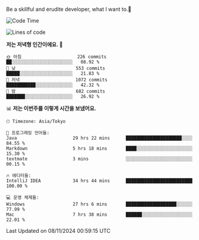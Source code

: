 Be a skillful and erudite developer, what I want to.👶

<!--START_SECTION:waka-->
![Code Time](http://img.shields.io/badge/Code%20Time-1%2C385%20hrs%2029%20mins-blue)

![Lines of code](https://img.shields.io/badge/%EC%A0%80%EB%8A%94%20%EC%97%AC%ED%83%9C%EA%B9%8C%EC%A7%80%20-883.3%20thousand%20%EC%A4%84%EC%9D%98%20%EC%BD%94%EB%93%9C%EB%A5%BC%20%EC%9E%91%EC%84%B1%ED%96%88%EC%96%B4%EC%9A%94.-blue)

**저는 저녁형 인간이에요. 🦉** 

```text
🌞 아침                     226 commits         ██░░░░░░░░░░░░░░░░░░░░░░░   08.92 % 
🌆 낮　                     553 commits         █████░░░░░░░░░░░░░░░░░░░░   21.83 % 
🌃 저녁                     1072 commits        ███████████░░░░░░░░░░░░░░   42.32 % 
🌙 밤　                     682 commits         ███████░░░░░░░░░░░░░░░░░░   26.92 % 
```


📊 **저는 이번주를 이렇게 시간을 보냈어요.** 

```text
🕑︎ Timezone: Asia/Tokyo

💬 프로그래밍 언어들: 
Java                     29 hrs 22 mins      █████████████████████░░░░   84.55 % 
Markdown                 5 hrs 18 mins       ████░░░░░░░░░░░░░░░░░░░░░   15.30 % 
textmate                 3 mins              ░░░░░░░░░░░░░░░░░░░░░░░░░   00.15 % 

🔥 에디터들: 
IntelliJ IDEA            34 hrs 44 mins      █████████████████████████   100.00 % 

💻 운영 체제들: 
Windows                  27 hrs 6 mins       ███████████████████░░░░░░   77.99 % 
Mac                      7 hrs 38 mins       ██████░░░░░░░░░░░░░░░░░░░   22.01 % 
```


 Last Updated on 08/11/2024 00:59:15 UTC
<!--END_SECTION:waka-->
